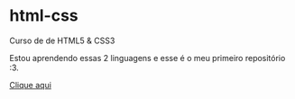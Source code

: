 # html-css
Curso de de HTML5 & CSS3

Estou aprendendo essas 2 linguagens e esse é o meu primeiro repositório :3.

<a href="https://pufh.github.io/html-css/" target="_blank">Clique aqui</a>